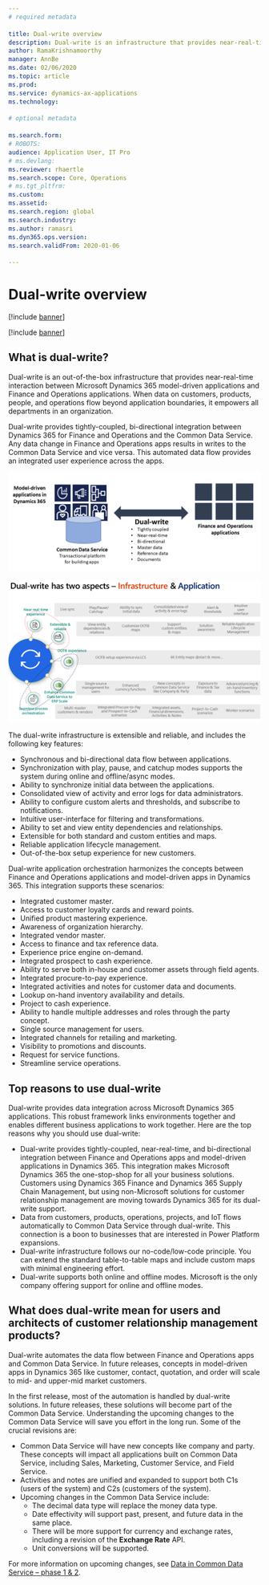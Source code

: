 ```yaml
---
# required metadata

title: Dual-write overview
description: Dual-write is an infrastructure that provides near-real-time interaction between Microsoft Dynamics 365 model-driven applications and Finance and Operations applications.
author: RamaKrishnamoorthy
manager: AnnBe
ms.date: 02/06/2020
ms.topic: article
ms.prod: 
ms.service: dynamics-ax-applications
ms.technology: 

# optional metadata

ms.search.form: 
# ROBOTS: 
audience: Application User, IT Pro
# ms.devlang: 
ms.reviewer: rhaertle
ms.search.scope: Core, Operations
# ms.tgt_pltfrm: 
ms.custom: 
ms.assetid: 
ms.search.region: global
ms.search.industry: 
ms.author: ramasri
ms.dyn365.ops.version: 
ms.search.validFrom: 2020-01-06

---
```


# Dual-write overview

[!include [banner](../../includes/banner.md)]

[!include [banner](../../includes/preview-banner.md)]

## What is dual-write?

Dual-write is an out-of-the-box infrastructure that provides near-real-time interaction between Microsoft Dynamics 365 model-driven applications and Finance and Operations applications. When data on customers, products, people, and operations flow beyond application boundaries, it empowers all departments in an organization.

Dual-write provides tightly-coupled, bi-directional integration between Dynamics 365 for Finance and Operations and the Common Data Service. Any data change in Finance and Operations apps results in writes to the Common Data Service and vice versa. This automated data flow provides an integrated user experience across the apps.

![Data relationship between apps](media/dual-write-overview-picture1.png)

![Aspects of dual-write](media/dual-write-aspects.PNG)

The dual-write infrastructure is extensible and reliable, and includes the following key features: 

+ Synchronous and bi-directional data flow between applications.
+ Synchronization with play, pause, and catchup modes supports the system during online and offline/async modes. 
+ Ability to synchronize initial data between the applications.
+ Consolidated view of activity and error logs for data administrators.
+ Ability to configure custom alerts and thresholds, and subscribe to notifications.
+ Intuitive user-interface for filtering and transformations.
+ Ability to set and view entity dependencies and relationships.
+ Extensible for both standard and custom entities and maps.
+ Reliable application lifecycle management.
+ Out-of-the-box setup experience for new customers.
 
Dual-write application orchestration harmonizes the concepts between Finance and Operations applications and model-driven apps in Dynamics 365. This integration supports these scenarios:

+ Integrated customer master.
+ Access to customer loyalty cards and reward points.
+ Unified product mastering experience.
+ Awareness of organization hierarchy.
+ Integrated vendor master.
+ Access to finance and tax reference data.
+ Experience price engine on-demand.
+ Integrated prospect to cash experience. 
+ Ability to serve both in-house and customer assets through field agents.
+ Integrated procure-to-pay experience.
+ Integrated activities and notes for customer data and documents.
+ Lookup on-hand inventory availability and details.
+ Project to cash experience.
+ Ability to handle multiple addresses and roles through the party concept.
+ Single source management for users.
+ Integrated channels for retailing and marketing.
+ Visibility to promotions and discounts.
+ Request for service functions.
+ Streamline service operations.
 
## Top reasons to use dual-write

Dual-write provides data integration across Microsoft Dynamics 365 applications. This robust framework links environments together and enables different business applications to work together. Here are the top reasons why you should use dual-write: 

+ Dual-write provides tightly-coupled, near-real-time, and bi-directional integration between Finance and Operations apps and model-driven applications in Dynamics 365. This integration makes Microsoft Dynamics 365 the one-stop-shop for all your business solutions. Customers using Dynamics 365 Finance and Dynamics 365 Supply Chain Management, but using non-Microsoft solutions for customer relationship management are moving towards Dynamics 365 for its dual-write support. 
+ Data from customers, products, operations, projects, and IoT flows automatically to Common Data Service through dual-write. This connection is a boon to businesses that are interested in Power Platform expansions.
+ Dual-write infrastructure follows our no-code/low-code principle. You can extend the standard table-to-table maps and include custom maps with minimal engineering effort.
+ Dual-write supports both online and offline modes. Microsoft is the only company offering support for online and offline modes.

## What does dual-write mean for users and architects of customer relationship management products? 

Dual-write automates the data flow between Finance and Operations apps and Common Data Service. In future releases, concepts in model-driven apps in Dynamics 365 like customer, contact, quotation, and order will scale to mid- and upper-mid market customers. 

In the first release, most of the automation is handled by dual-write solutions. In future releases, these solutions will become part of the Common Data Service. Understanding the upcoming changes to the Common Data Service will save you effort in the long run. Some of the crucial revisions are: 
+ Common Data Service will have new concepts like company and party. These concepts will impact all applications built on Common Data Service, including Sales, Marketing, Customer Service, and Field Service. 
+ Activities and notes are unified and expanded to support both C1s (users of the system) and C2s (customers of the system). 
+ Upcoming changes in the Common Data Service include:
    - The decimal data type will replace the money data type.
    - Date effectivity will support past, present, and future data in the same place.
    - There will be more support for currency and exchange rates, including a revision of the **Exchange Rate** API.
    - Unit conversions will be supported.

For more information on upcoming changes, see [Data in Common Data Service – phase 1 & 2](https://docs.microsoft.com/dynamics365/fin-ops-core/dev-itpro/extensibility/extensibility-roadmap).
